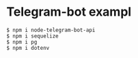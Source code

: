 # Telegram-bot exampl

```
$ npm i node-telegram-bot-api
$ npm i sequelize
$ npm i pg
$ npm i dotenv
```
